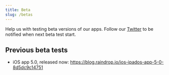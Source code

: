 ```yaml
---
title: Beta
slug: /betas
---
```


Help us with testing beta versions of our apps. Follow our [Twitter](https://twitter.com/raindrop_io) to be notified when next beta test start.

## Previous beta tests
- iOS app 5.0, released now: https://blog.raindrop.io/ios-ipados-app-5-0-8d5dc9c14751